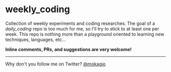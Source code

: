 weekly_coding
=============

Collection of weekly experiments and coding researches. The goal of a *daily_coding* repo is too much for me, so I'll try to stick to at least one per week. This repo is nothing more than a playground oriented to learning new techniques, languages, etc...

**Inline comments, PRs, and suggestions are very welcome!**

---

Why don't you follow me on Twitter? [@mokagio](http://twitter.com/mokagio)
